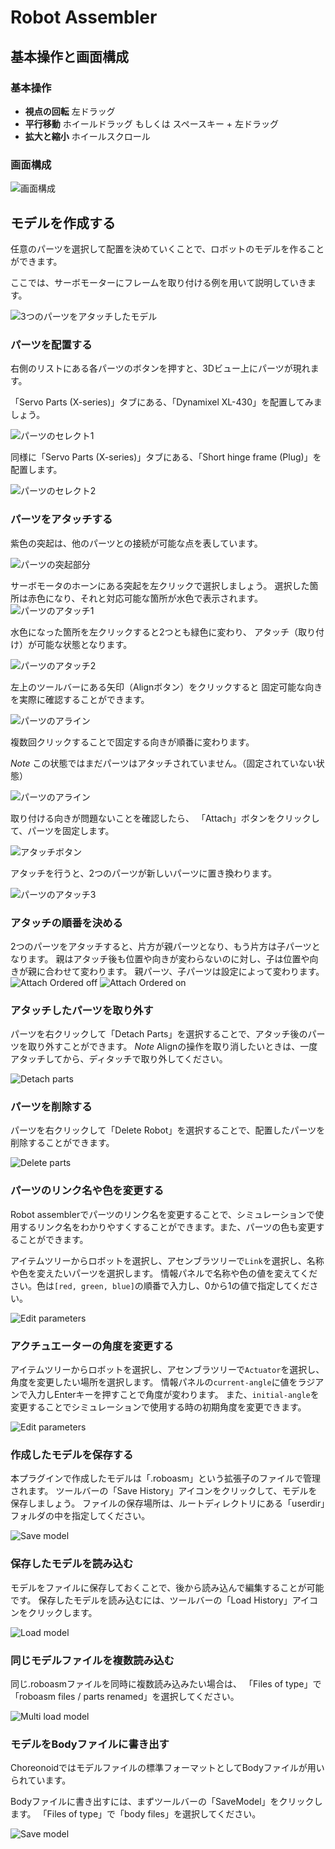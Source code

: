 # Robot Assembler

## 基本操作と画面構成

### 基本操作
- __視点の回転__ 左ドラッグ
- __平行移動__ ホイールドラッグ もしくは スペースキー + 左ドラッグ
- __拡大と縮小__ ホイールスクロール

### 画面構成
![画面構成](
image/screen_structure.png)

## モデルを作成する
任意のパーツを選択して配置を決めていくことで、ロボットのモデルを作ることができます。

ここでは、サーボモーターにフレームを取り付ける例を用いて説明していきます。

![3つのパーツをアタッチしたモデル](image/model_example.png "3つのパーツをアタッチしたモデル")

### パーツを配置する
右側のリストにある各パーツのボタンを押すと、3Dビュー上にパーツが現れます。

「Servo Parts (X-series)」タブにある、「Dynamixel XL-430」を配置してみましょう。

![パーツのセレクト1](image/select_parts1.png)

同様に「Servo Parts (X-series)」タブにある、「Short hinge frame (Plug)」を配置します。

![パーツのセレクト2](image/select_parts2.png)

### パーツをアタッチする

紫色の突起は、他のパーツとの接続が可能な点を表しています。

![パーツの突起部分](image/connnecting_point.png)

サーボモータのホーンにある突起を左クリックで選択しましょう。
選択した箇所は赤色になり、それと対応可能な箇所が水色で表示されます。
![パーツのアタッチ1](image/attach_parts1.png)

水色になった箇所を左クリックすると2つとも緑色に変わり、
アタッチ（取り付け）が可能な状態となります。

![パーツのアタッチ2](image/attach_parts2.png)

左上のツールバーにある矢印（Alignボタン）をクリックすると
固定可能な向きを実際に確認することができます。

![パーツのアライン](image/change_align1.png)

複数回クリックすることで固定する向きが順番に変わります。

*Note*
この状態ではまだパーツはアタッチされていません。（固定されていない状態）

![パーツのアライン](image/change_align2.png)

取り付ける向きが問題ないことを確認したら、
「Attach」ボタンをクリックして、パーツを固定します。

![アタッチボタン](image/attach_button.png)

アタッチを行うと、2つのパーツが新しいパーツに置き換わります。

![パーツのアタッチ3](image/attach_parts2.png)


### アタッチの順番を決める
2つのパーツをアタッチすると、片方が親パーツとなり、もう片方は子パーツとなります。
親はアタッチ後も位置や向きが変わらないのに対し、子は位置や向きが親に合わせて変わります。
親パーツ、子パーツは設定によって変わります。
![Attach Ordered off](image/attach_orderd1.png)
![Attach Ordered on](image/attach_orderd2.png)

### アタッチしたパーツを取り外す

パーツを右クリックして「Detach Parts」を選択することで、アタッチ後のパーツを取り外すことができます。
*Note*
Alignの操作を取り消したいときは、一度アタッチしてから、ディタッチで取り外してください。

![Detach parts](image/detach_parts.png)

### パーツを削除する
パーツを右クリックして「Delete Robot」を選択することで、配置したパーツを削除することができます。

![Delete parts](image/delete_parts.png)


### パーツのリンク名や色を変更する
Robot assemblerでパーツのリンク名を変更することで、シミュレーションで使用するリンク名をわかりやすくすることができます。また、パーツの色も変更することができます。

アイテムツリーからロボットを選択し、アセンブラツリーで```Link```を選択し、名称や色を変えたいパーツを選択します。
情報パネルで名称や色の値を変えてください。色は```[red, green, blue]```の順番で入力し、0から1の値で指定してください。

![Edit parameters](image/edit_params1.png)

### アクチュエーターの角度を変更する
アイテムツリーからロボットを選択し、アセンブラツリーで```Actuator```を選択し、角度を変更したい場所を選択します。
情報パネルの```current-angle```に値をラジアンで入力しEnterキーを押すことで角度が変わります。
また、```initial-angle```を変更することでシミュレーションで使用する時の初期角度を変更できます。

![Edit parameters](image/edit_params2.png)

### 作成したモデルを保存する
本プラグインで作成したモデルは「.roboasm」という拡張子のファイルで管理されます。
ツールバーの「Save History」アイコンをクリックして、モデルを保存しましょう。
ファイルの保存場所は、ルートディレクトリにある「userdir」フォルダの中を指定してください。

![Save model](image/save_model.png)


### 保存したモデルを読み込む
モデルをファイルに保存しておくことで、後から読み込んで編集することが可能です。
保存したモデルを読み込むには、ツールバーの「Load History」アイコンをクリックします。

![Load model](image/load_model.png)

### 同じモデルファイルを複数読み込む

同じ.roboasmファイルを同時に複数読み込みたい場合は、
「Files of type」で「roboasm files / parts renamed」を選択してください。


![Multi load model](image/multi_load.png)


### モデルをBodyファイルに書き出す
Choreonoidではモデルファイルの標準フォーマットとしてBodyファイルが用いられています。

Bodyファイルに書き出すには、まずツールバーの「SaveModel」をクリックします。
「Files of type」で「body files」を選択してください。

![Save model](image/save_bodyfile.png)
